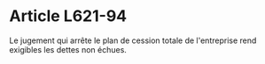 # Article L621-94

Le jugement qui arrête le plan de cession totale de l'entreprise rend exigibles les dettes non échues.